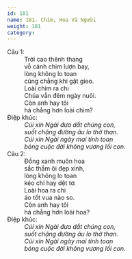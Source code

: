 ```yaml
---
id: 181
name: 181. Chim, Hoa Và Người
weight: 181
category: 
---
```

<dl><dt>Câu 1:</dt><dd data-verse="1">Trời cao thênh thang <br/>vỗ cánh chim lượn bay, <br/>lòng không lo toan <br/>cũng chẳng khi gặt gieo. <br/>Loài chim ra chi <br/>Chúa vẫn đêm ngày nuôi. <br/>Còn anh hay tôi <br/>há chẳng hơn loài chim? </dd><dt>Điệp khúc:</dt><dd data-chorus="1"><em>Cúi xin Ngài đưa dắt chúng con, <br/>suốt chặng đường âu lo thở than. <br/>Cúi xin Ngài ngày mai tính toan <br/>bóng cuộc đời không vương lối con. </em></dd><dt>Câu 2:</dt><dd data-verse="2">Đồng xanh muôn hoa <br/>sắc thắm ôi đẹp xinh, <br/>lòng không lo toan <br/>kéo chỉ hay dệt tơ. <br/>Loài hoa ra chi <br/>áo tốt vua nào so. <br/>Còn anh hay tôi <br/>há chẳng hơn loài hoa? </dd><dt>Điệp khúc:</dt><dd data-chorus="1"><em>Cúi xin Ngài đưa dắt chúng con, <br/>suốt chặng đường âu lo thở than. <br/>Cúi xin Ngài ngày mai tính toan <br/>bóng cuộc đời không vương lối con. </em></dd></dl>
